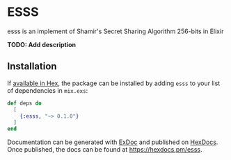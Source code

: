 # ESSS
esss is an implement of Shamir's Secret Sharing Algorithm 256-bits in Elixir  

**TODO: Add description**

## Installation

If [available in Hex](https://hex.pm/docs/publish), the package can be installed
by adding `esss` to your list of dependencies in `mix.exs`:

```elixir
def deps do
  [
    {:esss, "~> 0.1.0"}
  ]
end
```

Documentation can be generated with [ExDoc](https://github.com/elixir-lang/ex_doc)
and published on [HexDocs](https://hexdocs.pm). Once published, the docs can
be found at <https://hexdocs.pm/esss>.

